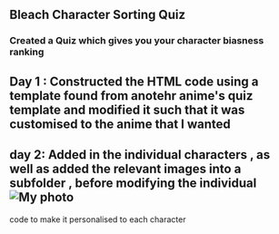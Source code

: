 ## Bleach Character Sorting Quiz 

### Created a Quiz which gives you your character biasness ranking 

## Day 1 : Constructed the HTML code using a template found from anotehr anime's quiz template and modified it such that it was customised to the anime that I wanted 

## day 2: Added in the individual characters , as well as added the relevant images into a subfolder , before modifying the individual <img src="photo.jpg" alt="My photo" />

code to make it personalised to each character 
   

